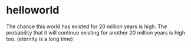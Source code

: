 # helloworld

The chance this world has existed for 20 million years is high. The probability that it will continue existing for another 20 million years is high too. (eternity is a long time)
